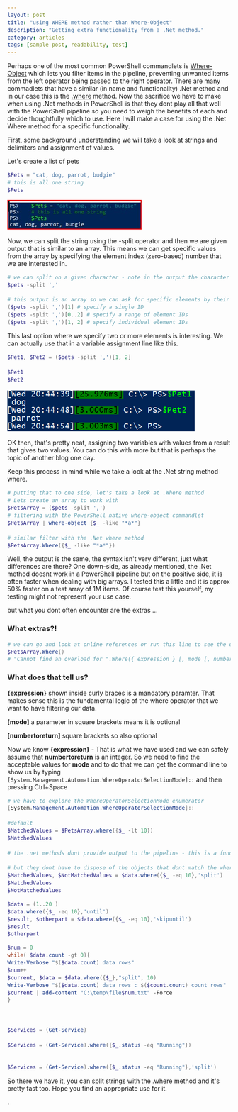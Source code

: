 ```yaml
---
layout: post
title: "using WHERE method rather than Where-Object"
description: "Getting extra functionality from a .Net method."
category: articles
tags: [sample post, readability, test]
---
```


Perhaps one of the most common PowerShell commandlets is [Where-Object](https://docs.microsoft.com/en-us/powershell/module/microsoft.powershell.core/where-object) which lets you filter items in the pipeline, preventing unwanted items from the left operator being passed to the right operator. There are many commadlets that have a similar (in name and functionality) .Net method and in our case this is the [.where](https://docs.microsoft.com/en-us/dotnet/api/system.linq.enumerable.where) method. Now the sacrifice we have to make when using .Net methods in PowerShell is that they dont play all that well with the PowerShell pipeline so you need to weigh the benefits of each and decide thoughtfully which to use. Here I will make a case for using the .Net Where method for a specific functionality.

First, some background understanding we will take a look at strings and delimiters and assignment of values.

Let's create a list of pets

````powershell
$Pets = "cat, dog, parrot, budgie"
# this is all one string
$Pets
````

![A list of pets](/images/post_images/img210315_01.jpg)

Now, we can split the string using the -split operator and then we are given output that is similar to an array. This means we can get specific values from the array by specifying the element index (zero-based) number that we are interested in.

````powershell
# we can split on a given character - note in the output the character gets consumed in the splitting
$pets -split ','

# this output is an array so we can ask for specific elements by their ID
($pets -split ',')[1] # specify a single ID
($pets -split ',')[0..2] # specify a range of element IDs
($pets -split ',')[1, 2] # specify individual element IDs
````

This last option where we specify two or more elements is interesting. We can actually use that in a variable assignment line like this.

```powershell
$Pet1, $Pet2 = ($pets -split ',')[1, 2]

$Pet1
$Pet2
```

![results of script](/images/post_images/img210317_02.png)

OK then, that's pretty neat, assigning two variables with values from a result that gives two values. You can do this with more but that is perhaps the topic of another blog one day.

Keep this process in mind while we take a look at the .Net string method where.

````powershell
# putting that to one side, let's take a look at .Where method
# Lets create an array to work with
$PetsArray = ($pets -split ',')
# filtering with the PowerShell native where-object commandlet
$PetsArray | where-object {$_ -like "*a*"}

# similar filter with the .Net where method
$PetsArray.Where({$_ -like "*a*"})
````

Well, the output is the same, the syntax isn't very different, just what differences are there? One down-side, as already mentioned, the .Net method doesnt work in a PowerShell pipeline but on the positive side, it is often faster when dealing with big arrays. I tested this a little and it is approx 50% faster on a test array of 1M items. Of course test this yourself, my testing might not represent your use case.

but what you dont often encounter are the extras ... 

### What extras?!

````powershell
# we can go and look at online references or run this line to see the options in the error message!
$PetsArray.Where()
# "Cannot find an overload for ".Where({ expression } [, mode [, numberToReturn]])" "
````
### What does that tell us? 

**{expression}** shown inside curly braces is a mandatory paramter. That makes sense this is the fundamental logic of the where operator that we want to have filtering our data.

**[mode]** a parameter in square brackets means it is optional

**[numbertoreturn]** square brackets so also optional

Now we know **{expression}** - That is what we have used and we can safely assume that **numbertoreturn** is an integer. So we need to find the acceptable values for **mode** and to do that we can get the command line to show us by typing ```[System.Management.Automation.WhereOperatorSelectionMode]::``` and then pressing Ctrl+Space
````powershell
# we have to explore the WhereOperatorSelectionMode enumerator
[System.Management.Automation.WhereOperatorSelectionMode]::  

#default
$MatchedValues = $PetsArray.where({$_ -lt 10})
$MatchedValues

# the .net methods dont provide output to the pipeline - this is a fundamental difference for .foreach, .where, etc

# but they dont have to dispose of the objects that dont match the where filter
$MatchedValues, $NotMatchedValues = $data.where({$_ -eq 10},'split')
$MatchedValues
$NotMatchedValues
````

````powershell
$data = (1..20 )
$data.where({$_ -eq 10},'until')
$result, $otherpart = $data.where({$_ -eq 10},'skipuntil')
$result
$otherpart
````

````powershell
$num = 0
while( $data.count -gt 0){
Write-Verbose "$($data.count) data rows"
$num++
$current, $data = $data.where({$_},"split", 10)
Write-Verbose "$($data.count) data rows : $($count.count) count rows"
$current | add-content "C:\temp\file$num.txt" -Force
}



$Services = (Get-Service)

$Services = (Get-Service).where({$_.status -eq "Running"})


$Services = (Get-Service).where({$_.status -eq "Running"},'split')
````

So there we have it, you can split strings with the .where method and it's pretty fast too. Hope you find an appropriate use for it.

.
